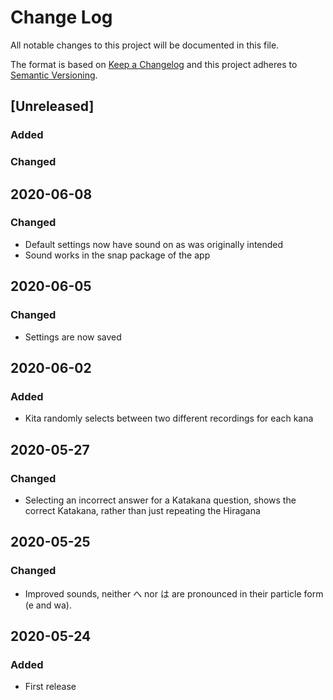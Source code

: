 # Change Log
All notable changes to this project will be documented in this file.

The format is based on [Keep a Changelog](http://keepachangelog.com/)
and this project adheres to [Semantic Versioning](http://semver.org/).

## [Unreleased]
### Added

### Changed

## 2020-06-08
### Changed
- Default settings now have sound on as was originally intended
- Sound works in the snap package of the app

## 2020-06-05
### Changed
- Settings are now saved

## 2020-06-02
### Added
- Kita randomly selects between two different recordings for each kana

## 2020-05-27
### Changed
- Selecting an incorrect answer for a Katakana question, shows the correct Katakana, rather than
just repeating the Hiragana

## 2020-05-25
### Changed
- Improved sounds, neither へ nor は are pronounced in their particle form (e and wa).

## 2020-05-24
### Added
- First release
